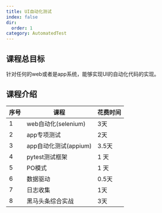 ```yaml
---
title: UI自动化测试
index: false
dir:
  order: 1
category: AutomatedTest
---
```


## 课程总目标

针对任何的web或者是app系统，能够实现UI的自动化代码的实现。

## 课程介绍

| 序号 | 课程                  | 花费时间 |
| ---- | --------------------- | -------- |
| 1    | web自动化(selenium)   | 3天      |
| 2    | app专项测试           | 2天      |
| 3    | app自动化测试(appium) | 3.5天    |
| 4    | pytest测试框架        | 1 天     |
| 5    | PO模式                | 1 天     |
| 6    | 数据驱动              | 0.5天    |
| 7    | 日志收集              | 1天      |
| 8    | 黑马头条综合实战      | 3天      |

